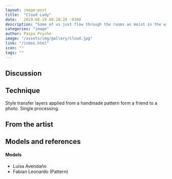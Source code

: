 ```yaml
---
layout: image-post
title:  "Cloud Lady"
date:   2019-08-19 08:20:20 -0300
description: "Some of us just flow through the rooms as moist in the wind"
categories: "image"
author: Paipa Psyche
image: "/assets/img/gallery/cloud.jpg"
link: "/index.html"
icon: ""
tags: ""
---
```


## Discussion


## Technique
Style transfer layers applied from a handmade pattern form a friend to a photo. Single processing.

## From the artist

## Models and references

#### Models
* Luisa Avendaño
* Fabian Leonardo (Pattern)

